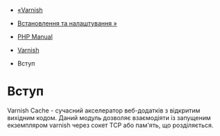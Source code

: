 - [«Varnish](book.varnish.md)
- [Встановлення та налаштування »](varnish.setup.md)

- [PHP Manual](index.md)
- [Varnish](book.varnish.md)
-   Вступ

# Вступ

Varnish Cache - сучасний акселератор веб-додатків з відкритим
вихідним кодом. Даний модуль дозволяє взаємодіяти із запущеним
екземпляром varnish через сокет TCP або пам'ять, що розділяється.
